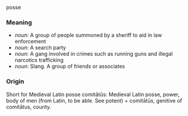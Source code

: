 posse
### Meaning
+ _noun_: A group of people summoned by a sheriff to aid in law enforcement
+ _noun_: A search party
+ _noun_: A gang involved in crimes such as running guns and illegal narcotics trafficking
+ _noun_: Slang. A group of friends or associates

### Origin

Short for Medieval Latin posse comitātūs: Medieval Latin posse, power, body of men (from Latin, to be able. See potent) + comitātūs, genitive of comitātus, county.
